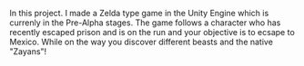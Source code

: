 In this project. I made a Zelda type game in the Unity Engine which is currenly in the Pre-Alpha stages. The game follows a character who has recently escaped prison and is on the run and your objective is to ecsape to Mexico. While on the way you discover different beasts and the native "Zayans"!
